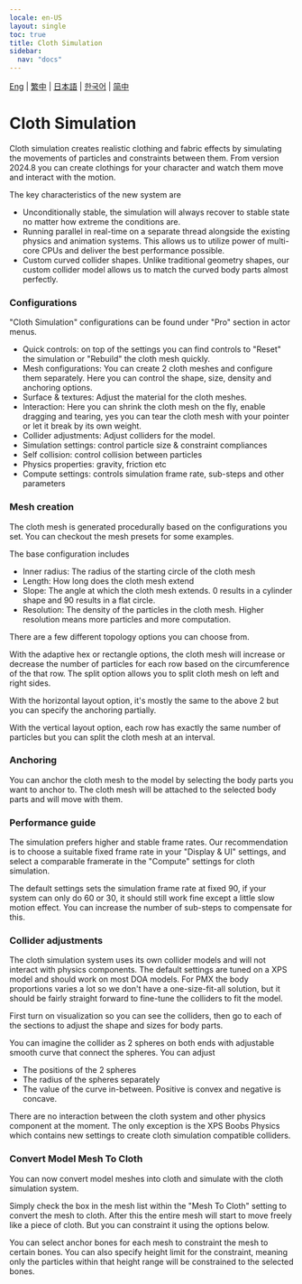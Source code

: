 ```yaml
---
locale: en-US
layout: single
toc: true
title: Cloth Simulation
sidebar:
  nav: "docs"
---
```

[Eng](/dancexr/features/cloth_simulation) | [繁中](/tw/dancexr/features/cloth_simulation) | [日本語](/jp/dancexr/features/cloth_simulation) | [한국어](/kr/dancexr/features/cloth_simulation) | [简中](/zh/dancexr/features/cloth_simulation)

# Cloth Simulation
Cloth simulation creates realistic clothing and fabric effects by simulating the movements of particles and constraints between them. From version 2024.8 you can create clothings for your character and watch them move and interact with the motion.

The key characteristics of the new system are

* Unconditionally stable, the simulation will always recover to stable state no matter how extreme the conditions are.
* Running parallel in real-time on a separate thread alongside the existing physics and animation systems. This allows us to utilize power of multi-core CPUs and deliver the best performance possible.
* Custom curved collider shapes. Unlike traditional geometry shapes, our custom collider model allows us to match the curved body parts almost perfectly.


### Configurations
"Cloth Simulation" configurations can be found under "Pro" section in actor menus. 

* Quick controls: on top of the settings you can find controls to "Reset" the simulation or "Rebuild" the cloth mesh quickly.
* Mesh configurations: You can create 2 cloth meshes and configure them separately. Here you can control the shape, size, density and anchoring options.
* Surface & textures: Adjust the material for the cloth meshes. 
* Interaction: Here you can shrink the cloth mesh on the fly, enable dragging and tearing, yes you can tear the cloth mesh with your pointer or let it break by its own weight.
* Collider adjustments: Adjust colliders for the model.
* Simulation settings: control particle size & constraint compliances
* Self collision: control collision between particles
* Physics properties: gravity, friction etc
* Compute settings: controls simulation frame rate, sub-steps and other parameters


### Mesh creation
The cloth mesh is generated procedurally based on the configurations you set. You can checkout the mesh presets for some examples.

The base configuration includes
* Inner radius: The radius of the starting circle of the cloth mesh
* Length: How long does the cloth mesh extend
* Slope: The angle at which the cloth mesh extends. 0 results in a cylinder shape and 90 results in a flat circle.
* Resolution: The density of the particles in the cloth mesh. Higher resolution means more particles and more computation.

There are a few different topology options you can choose from. 

With the adaptive hex or rectangle options, the cloth mesh will increase or decrease the number of particles for each row based on the circumference of the that row. The split option allows you to split cloth mesh on left and right sides.

With the horizontal layout option, it's mostly the same to the above 2 but you can specify the anchoring partially.

With the vertical layout option, each row has exactly the same number of particles but you can split the cloth mesh at an interval.


### Anchoring
You can anchor the cloth mesh to the model by selecting the body parts you want to anchor to. The cloth mesh will be attached to the selected body parts and will move with them. 


### Performance guide
The simulation prefers higher and stable frame rates. Our recommendation is to choose a suitable fixed frame rate in your "Display & UI" settings, and select a comparable framerate in the "Compute" settings for cloth simulation. 

The default settings sets the simulation frame rate at fixed 90, if your system can only do 60 or 30, it should still work fine except a little slow motion effect. You can increase the number of sub-steps to compensate for this. 

### Collider adjustments
The cloth simulation system uses its own collider models and will not interact with physics components. The default settings are tuned on a XPS model and should work on most DOA models. For PMX the body proportions varies a lot so we don't have a one-size-fit-all solution, but it should be fairly straight forward to fine-tune the colliders to fit the model.

First turn on visualization so you can see the colliders, then go to each of the sections to adjust the shape and sizes for body parts.

You can imagine the collider as 2 spheres on both ends with adjustable smooth curve that connect the spheres. You can adjust
* The positions of the 2 spheres
* The radius of the spheres separately
* The value of the curve in-between. Positive is convex and negative is concave. 

There are no interaction between the cloth system and other physics component at the moment. The only exception is the XPS Boobs Physics which contains new settings to create cloth simulation compatible colliders.


### Convert Model Mesh To Cloth<a id="mesh_to_cloth"></a>

You can now convert model meshes into cloth and simulate with the cloth simulation system. 

Simply check the box in the mesh list within the "Mesh To Cloth" setting to convert the mesh to cloth. After this the entire mesh will start to move freely like a piece of cloth. But you can constraint it using the options below.

You can select anchor bones for each mesh to constraint the mesh to certain bones. You can also specify height limit for the constraint, meaning only the particles within that height range will be constrained to the selected bones. 
